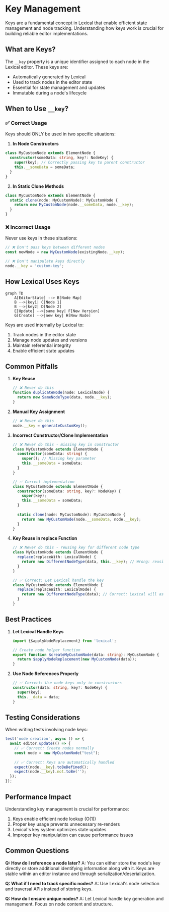 # Key Management

Keys are a fundamental concept in Lexical that enable efficient state management and node tracking. Understanding how keys work is crucial for building reliable editor implementations.

## What are Keys?

The `__key` property is a unique identifier assigned to each node in the Lexical editor. These keys are:
- Automatically generated by Lexical
- Used to track nodes in the editor state
- Essential for state management and updates
- Immutable during a node's lifecycle

## When to Use `__key`?

### ✅ Correct Usage

Keys should ONLY be used in two specific situations:

1. **In Node Constructors**
```typescript
class MyCustomNode extends ElementNode {
  constructor(someData: string, key?: NodeKey) {
    super(key); // Correctly passing key to parent constructor
    this.__someData = someData;
  }
}
```

2. **In Static Clone Methods**
```typescript
class MyCustomNode extends ElementNode {
  static clone(node: MyCustomNode): MyCustomNode {
    return new MyCustomNode(node.__someData, node.__key);
  }
}
```

### ❌ Incorrect Usage

Never use keys in these situations:

```typescript
// ❌ Don't pass keys between different nodes
const newNode = new MyCustomNode(existingNode.__key);

// ❌ Don't manipulate keys directly
node.__key = 'custom-key';
```

## How Lexical Uses Keys

```mermaid
graph TD
    A[EditorState] --> B[Node Map]
    B -->|key1| C[Node 1]
    B -->|key2| D[Node 2]
    E[Update] -->|same key| F[New Version]
    G[Create] -->|new key| H[New Node]
```

Keys are used internally by Lexical to:
1. Track nodes in the editor state
2. Manage node updates and versions
3. Maintain referential integrity
4. Enable efficient state updates

## Common Pitfalls

1. **Key Reuse**
   ```typescript
   // ❌ Never do this
   function duplicateNode(node: LexicalNode) {
     return new SameNodeType(data, node.__key);
   }
   ```

2. **Manual Key Assignment**
   ```typescript
   // ❌ Never do this
   node.__key = generateCustomKey();
   ```

3. **Incorrect Constructor/Clone Implementation**
   ```typescript
   // ❌ Never do this - missing key in constructor
   class MyCustomNode extends ElementNode {
     constructor(someData: string) {
       super(); // Missing key parameter
       this.__someData = someData;
     }
   }

   // ✅ Correct implementation
   class MyCustomNode extends ElementNode {
     constructor(someData: string, key?: NodeKey) {
       super(key);
       this.__someData = someData;
     }
     
     static clone(node: MyCustomNode): MyCustomNode {
       return new MyCustomNode(node.__someData, node.__key);
     }
   }
   ```

4. **Key Reuse in replace Function**
   ```typescript
   // ❌ Never do this - reusing key for different node type
   class MyCustomNode extends ElementNode {
     replace(replaceWith: LexicalNode) {
       return new DifferentNodeType(data, this.__key); // Wrong: reusing key for different node type
     }
   }

   // ✅ Correct: Let Lexical handle the key
   class MyCustomNode extends ElementNode {
     replace(replaceWith: LexicalNode) {
       return new DifferentNodeType(data); // Correct: Lexical will assign a new key
     }
   }
   ```

## Best Practices

1. **Let Lexical Handle Keys**
   ```typescript
   import {$applyNodeReplacement} from 'lexical';

   // Create node helper function
   export function $createMyCustomNode(data: string): MyCustomNode {
     return $applyNodeReplacement(new MyCustomNode(data));
   }
   ```

2. **Use Node References Properly**
   ```typescript
   // ✅ Correct: Use node keys only in constructors
   constructor(data: string, key?: NodeKey) {
     super(key);
     this.__data = data;
   }
   ```

## Testing Considerations

When writing tests involving node keys:

```typescript
test('node creation', async () => {
  await editor.update(() => {
    // ✅ Correct: Create nodes normally
    const node = new MyCustomNode("test");
    
    // ✅ Correct: Keys are automatically handled
    expect(node.__key).toBeDefined();
    expect(node.__key).not.toBe('');
  });
});
```

## Performance Impact

Understanding key management is crucial for performance:

1. Keys enable efficient node lookup (O(1))
2. Proper key usage prevents unnecessary re-renders
3. Lexical's key system optimizes state updates
4. Improper key manipulation can cause performance issues

## Common Questions

**Q: How do I reference a node later?**
A: You can either store the node's key directly or store additional identifying information along with it. Keys are stable within an editor instance and through serialization/deserialization.

**Q: What if I need to track specific nodes?**
A: Use Lexical's node selection and traversal APIs instead of storing keys.

**Q: How do I ensure unique nodes?**
A: Let Lexical handle key generation and management. Focus on node content and structure. 